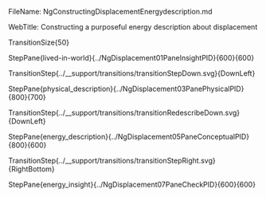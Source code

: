 FileName: NgConstructingDisplacementEnergydescription.md

WebTitle: Constructing a purposeful energy description about displacement

TransitionSize{50}

StepPane{lived-in-world}{../NgDisplacement01PaneInsightPID}{600}{600}

TransitionStep{../__support/transitions/transitionStepDown.svg}{DownLeft}

StepPane{physical_description}{../NgDisplacement03PanePhysicalPID}{800}{700}

TransitionStep{../__support/transitions/transitionRedescribeDown.svg}{DownLeft}

StepPane{energy_description}{../NgDisplacement05PaneConceptualPID}{800}{600}

TransitionStep{../__support/transitions/transitionStepRight.svg}{RightBottom}

StepPane{energy_insight}{../NgDisplacement07PaneCheckPID}{600}{600}
